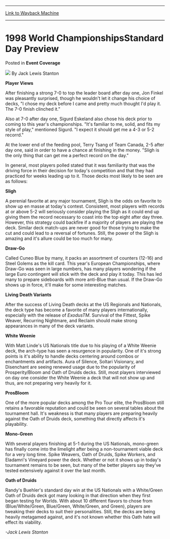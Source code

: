 
---
[Link to Wayback Machine](https://web.archive.org/web/20210503180522/https://magic.wizards.com/en/articles/archive/event-coverage/1998-world-championshipsstandard-day-preview-2015-11-05)

[_metadata_:author]:- "Jack Lewis Stanton"
[_metadata_:description]:- "Player Views After finishing a strong 7-0 to top the leader board after day one, Jon Finkel was pleasantly surprised, though he wouldn't let it change his choice of decks, `I chose my deck before I came and pretty much thought I'd play it. The 7-0 finish clinched it.` Also at 7-0 after day one, Sigurd Eskeland also chose his deck prior to coming to this year's championships."
[_metadata_:generator]:- "Drupal 7 (http://drupal.org)"
[_metadata_:node]:- "824446"
[_metadata_:publish_date]:- "2015-11-05"
[_metadata_:source]:- "div-main-content"
[_metadata_:title]:- "1998 World ChampionshipsStandard Day Preview"
[_metadata_:wayback_capture_timestamp]:- "2021-05-03 18:05:22"
[_metadata_:wayback_raw_url]:- "https://web.archive.org/web/20210503180522id_/https://magic.wizards.com/en/articles/archive/event-coverage/1998-world-championshipsstandard-day-preview-2015-11-05"
[_metadata_:wayback_url]:- "https://magic.wizards.com/en/articles/archive/event-coverage/1998-world-championshipsstandard-day-preview-2015-11-05"
---


1998 World ChampionshipsStandard Day Preview
============================================



 Posted in **Event Coverage**







![](https://media.magic.wizards.com/styles/auth_small/public/generic-avatar-150_745.png)
By Jack Lewis Stanton












**Player Views**



After finishing a strong 7-0 to top the leader board after day one, Jon Finkel was pleasantly surprised, though he wouldn't let it change his choice of decks, "I chose my deck before I came and pretty much thought I'd play it. The 7-0 finish clinched it."



Also at 7-0 after day one, Sigurd Eskeland also chose his deck prior to coming to this year's championships. "It's familiar to me, solid, and fits my style of play," mentioned Sigurd. "I expect it should get me a 4-3 or 5-2 recorrd."



At the lower end of the feeding pool, Terry Tsang of Team Canada, 2-5 after day one, said in order to have a chance at finishing in the money. "Sligh is the only thing that can get me a perfect record on the day."



In general, most players polled stated that it was familiarity that was the driving force in their decision for today's competition and that they had practiced for weeks leading up to it. Those decks most likely to be seen are as follows:



**Sligh**



A perenial favorite at any major tournament, Sligh is the odds on favorite to show up en masse at today's contest. Consistent, most players with records at or above 5-2 will seriously consider playing the Sligh as it could end up giving them the record necessary to coast into the top eight after day three. However, this strategy could backfire if a majority of players are playing the deck. Similar deck match-ups are never good for those trying to make the cut and could lead to a reversal of fortunes. Still, the power of the Sligh is amazing and it's allure could be too much for many.



**Draw-Go**



Called Cuneo Blue by many, it packs an assortment of counters (12-16) and Steel Golems as the kill card. This year's European Championships, where Draw-Go was seen in large numbers, has many players wondering if the large Euro contingent will stick with the deck and play it today. This has led many to prepare sideboards with more anti-Blue than usual. If the Draw-Go shows up in force, it'll make for some interesting matches.



**Living Death Variants**



After the success of Living Death decks at the US Regionals and Nationals, the deck type has become a favorite of many players internationally, especially with the release of *ExodusTM*. Survival of the Fittest, Spike Weaver, Recurring Nightmare, and Reclaim should make strong appearances in many of the deck variants.



**White Weenie**



With Matt Linde's US Nationals title due to his playing of a White Weenie deck, the arch-type has seen a resurgence in popularity. One of it's strong points is it's ability to handle decks centering around combos or enchantments and artifacts. Aura of Silence, Soltari Visionary, and Disenchant are seeing renewed usage due to the popularity of Prosperity/Bloom and Oath of Druids decks. Still, most players interviewed on day one consider the White Weenie a deck that will not show up and thus, are not preparing very heavily for it.



**ProsBloom**



One of the more popular decks among the Pro Tour elite, the ProsBloom still retains a favorable reputation and could be seen on several tables about the tournament hall. It's weakness is that many players are preparing heavily against the Oath of Druids deck, something that directly affects it's playability.



**Mono-Green**



With several players finishing at 5-1 during the US Nationals, mono-green has finally come into the limelight after being a non-tournament viable deck for a very long time. Spike Weavers, Oath of Druids, Spike Workers, and Eladamri's Vineyard power the deck. Whether or not it shows up in today's tournament remains to be seen, but many of the better players say they've tested extensively against it over the last month. 



**Oath of Druids**



Randy's Buehler's standard day win at the US Nationals with a White/Green Oath of Druids deck got many looking in that direction when they first began testing for Worlds. With about 10 different flavors to chose from (Blue/White/Green, Blue/Green, White/Green, and Green), players are tweaking their decks to suit their personalities. Still, the decks are being heavily metagamed against, and it's not known whether this Oath hate will effect its viability. 



*-Jack Lewis Stanton*







